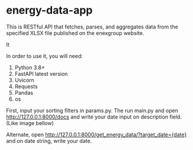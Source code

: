 # energy-data-app
This is RESTful API that fetches, parses, and aggregates data from the specified XLSX file published on the enexgroup website.

It 

In order to use it, you will need:

1) Python 3.8+
2) FastAPI latest version
3) Uvicorn
4) Requests
5) Pandas
6) os


First, input your sorting filters in params.py. The run main.py and open http://127.0.0.1:8000/docs and write your date input on description field. (Like image bellow)

Alternate, open http://127.0.0.1:8000/get_energy_data/?target_date={date} and on date string, write your date.

